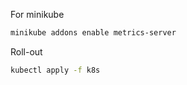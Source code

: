 For minikube
```sh
minikube addons enable metrics-server
```

Roll-out
```sh
kubectl apply -f k8s
```


